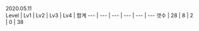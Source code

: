 2020.05.11 <br/>
Level | Lv1 | Lv2 | Lv3 | Lv4 | 합계
--- | --- | --- | --- | --- | ---
갯수 | 28 | 8 | 2 | 0 | 38

